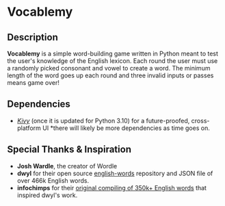 # Vocablemy
## Description
**Vocablemy** is a simple word-building game written in Python meant to test the user's knowledge of the English lexicon. Each round the user must use a randomly picked consonant and vowel to create a word. The minimum length of the word goes up each round and three invalid inputs or passes means game over!
## Dependencies
- [*Kivy*](https://kivy.org/#home) (once it is updated for Python 3.10) for a future-proofed, cross-platform UI
*there will likely be more dependencies as time goes on.
## Special Thanks & Inspiration
- **Josh Wardle**, the creator of Wordle
- **dwyl** for their open source [english-words](https://github.com/dwyl/english-words) repository and JSON file of over 466k English words.
- **infochimps** for their [original compiling of 350k+ English words](https://web.archive.org/web/20131118073324/http://www.infochimps.com/datasets/word-list-350000-simple-english-words-excel-readable) that inspired dwyl's work.